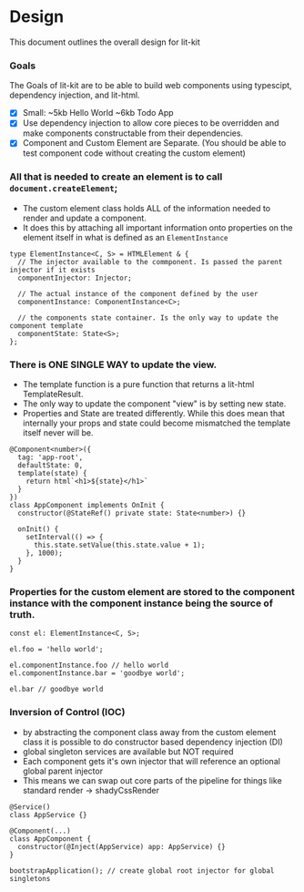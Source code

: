 # Design

This document outlines the overall design for lit-kit

### Goals
The Goals of lit-kit are to be able to build web components using typescipt, dependency injection, and lit-html.

- [x] Small: ~5kb Hello World ~6kb Todo App
- [x] Use dependency injection to allow core pieces to be overridden and make components constructable from their dependencies.
- [x] Component and Custom Element are Separate. (You should be able to test component code without creating the custom element)

### All that is needed to create an element is to call `document.createElement`;
  - The custom element class holds ALL of the information needed to render and update a component.
  - It does this by attaching all important information onto properties on the element itself in what is defined as an `ElementInstance`

```TS
type ElementInstance<C, S> = HTMLElement & {
  // The injector available to the commponent. Is passed the parent injector if it exists
  componentInjector: Injector;

  // The actual instance of the component defined by the user
  componentInstance: ComponentInstance<C>;

  // the components state container. Is the only way to update the component template
  componentState: State<S>;
};
```

### There is ONE SINGLE WAY to update the view.
  - The template function is a pure function that returns a lit-html TemplateResult.
  - The only way to update the component "view" is by setting new state.
  - Properties and State are treated differently. While this does mean that internally your props and state could become mismatched the template itself never will be.

```TS
@Component<number>({
  tag: 'app-root',
  defaultState: 0,
  template(state) {
    return html`<h1>${state}</h1>`
  }
})
class AppComponent implements OnInit {
  constructor(@StateRef() private state: State<number>) {}

  onInit() {
    setInterval(() => {
      this.state.setValue(this.state.value + 1);
    }, 1000);
  }
}
```

### Properties for the custom element are stored to the component instance with the component instance being the source of truth.

```TS
const el: ElementInstance<C, S>;

el.foo = 'hello world';

el.componentInstance.foo // hello world
el.componentInstance.bar = 'goodbye world';

el.bar // goodbye world
```

### Inversion of Control (IOC)
  - by abstracting the component class away from the custom element class it is possible to do constructor based dependency injection (DI)
  - global singleton services are available but NOT required
  - Each component gets it's own injector that will reference an optional global parent injector
  - This means we can swap out core parts of the pipeline for things like standard render -> shadyCssRender

```TS
@Service()
class AppService {}

@Component(...)
class AppComponent {
  constructor(@Inject(AppService) app: AppService) {}
}

bootstrapApplication(); // create global root injector for global singletons
```
